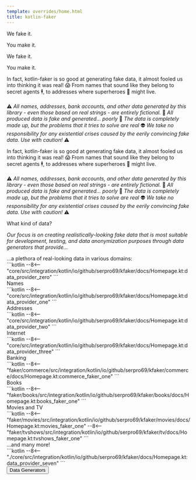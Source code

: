 ```yaml
---
template: overrides/home.html
title: kotlin-faker
---
```


<section class="second-gradiant-body w-100">
  <!--We fake it. You make it-->
  <div class="md-grid container-row pt-4 my-4">
    <div class="card-white py-3 mx-xs-3 mx-sm-3 mx-4 mx-xl-0 ">
      <div class="container-row">
        <div class="container ctx-card-white-1 pt-4">
          <div class="d-sm text-align-center">
            <p class="display-3 Telegraf-UltraBold text-dark mx-auto mt-4">We fake it.</p>
            <p class="display-3 Telegraf-UltraBold text-pink mx-auto my-4">You make it.</p>
          </div>
          <div class="d-sm-none d-md-none d-lg-none d-xl-none text-align-center">
            <p class="display-4 Telegraf-UltraBold text-dark mx-auto mt-4">We fake it.</p>
            <p class="display-4 Telegraf-UltraBold text-pink mx-auto my-4">You make it.</p>
          </div>
          <div class="container ctx-card-white-1 text-dark h3 d-lg-none d-xl-none my-xs-5 my-sm-5 my-md-5">
            <p class="mx-xs-auto mx-sm-auto mx-md-auto my-xs-5 my-sm-5 my-md-5">
              In fact, kotlin-faker is so good at generating fake data, it almost fooled us into thinking it was real! 😱
              From names that sound like they belong to secret agents 🕴️, to addresses where superheroes 🦸 might live.
              <br><br>
              ⚠️ <i>All names, addresses, bank accounts, and other data generated by this library - even those based on real strings - are entirely fictional.</i> 🦹
              <i>All produced data is fake and generated... poorly</i> 💩
              <i>The data is completely made up, but the problems that it tries to solve are real</i> 👽
              <i>We take no responsibility for any existential crises caused by the eerily convincing fake data.</i>
              <i>Use with caution!</i> ⚠️
            </p>
          </div>
        </div>
        <div class="container ctx-card-white-1 text-dark h3 d-lg">
          <p>
            In fact, kotlin-faker is so good at generating fake data, it almost fooled us into thinking it was real! 😱
            From names that sound like they belong to secret agents 🕴️, to addresses where superheroes 🦸 might live.
            <br><br>
            ⚠️ <i>All names, addresses, bank accounts, and other data generated by this library - even those based on real strings - are entirely fictional.</i> 🦹
            <i>All produced data is fake and generated... poorly</i> 💩
            <i>The data is completely made up, but the problems that it tries to solve are real</i> 👽
            <i>We take no responsibility for any existential crises caused by the eerily convincing fake data.</i>
            <i>Use with caution!</i> ⚠️
          </p>
        </div>
      </div>
    </div>
  </div>

  <div class="md-grid container pt-5 my-0 my-xl-4 my-lg-4">
    <p class="display-3 text-dark Telegraf-UltraBold mt-4 text-align-center text-start-xl text-start-lg">What kind of data?</p>
    <p class="h3 my-3">
      <i>Our focus is on creating realistically-looking fake data that is most suitable for development, testing,
      and data anonymization purposes through data generators that provide...</i>
    </p>
    <div class="container container-row-lg container-row-xl my-4">
      <div class="text-dark h3 mx-4 my-3 mx-lg-0 my-xl-0 mx-lg-0 my-xl-0" style="order:0; flex: 50%;">
        ...a plethora of real-looking data in various domains:
      </div>
      <div markdown="1" class="text-dark h3 mx-4 my-3 mx-lg-0 my-xl-0 mx-lg-0 my-xl-0" style="order:0; flex: 50%;">
        ```kotlin
        --8<-- "core/src/integration/kotlin/io/github/serpro69/kfaker/docs/Homepage.kt:data_provider_zero"
        ```
      </div>
    </div>
    <div class="container container-row-lg container-row-xl my-4">
      <div class="text-dark h3 mx-4 my-3 mx-lg-0 my-xl-0 mx-lg-0 my-xl-0" style="order:0; flex: 50%;">
        Names
      </div>
      <div markdown="1" class="text-dark h3 mx-4 my-3 mx-lg-0 my-xl-0 mx-lg-0 my-xl-0" style="order:0; flex: 50%;">
        ```kotlin
        --8<-- "core/src/integration/kotlin/io/github/serpro69/kfaker/docs/Homepage.kt:data_provider_one"
        ```
      </div>
    </div>
    <div class="container container-row-lg container-row-xl my-4">
      <div class="text-dark h3 mx-4 my-3 mx-lg-0 my-xl-0 mx-lg-0 my-xl-0" style="order:0; flex: 50%;">
        Addresses
      </div>
      <div markdown="1" class="text-dark h3 mx-4 my-3 mx-lg-0 my-xl-0 mx-lg-0 my-xl-0" style="order:0; flex: 50%;">
        ```kotlin
        --8<-- "core/src/integration/kotlin/io/github/serpro69/kfaker/docs/Homepage.kt:data_provider_two"
        ```
      </div>
    </div>
    <div class="container container-row-lg container-row-xl my-4">
      <div class="text-dark h3 mx-4 my-3 mx-lg-0 my-xl-0 mx-lg-0 my-xl-0" style="order:0; flex: 50%;">
        Internet
      </div>
      <div markdown="1" class="text-dark h3 mx-4 my-3 mx-lg-0 my-xl-0 mx-lg-0 my-xl-0" style="order:0; flex: 50%;">
        ```kotlin
        --8<-- "core/src/integration/kotlin/io/github/serpro69/kfaker/docs/Homepage.kt:data_provider_three"
        ```
      </div>
    </div>
    <div class="container container-row-lg container-row-xl my-4">
      <div class="text-dark h3 mx-4 my-3 mx-lg-0 my-xl-0 mx-lg-0 my-xl-0" style="order:0; flex: 50%;">
        Banking
      </div>
      <div markdown="1" class="text-dark h3 mx-4 my-3 mx-lg-0 my-xl-0 mx-lg-0 my-xl-0" style="order:0; flex: 50%;">
        ```kotlin
        --8<-- "faker/commerce/src/integration/kotlin/io/github/serpro69/kfaker/commerce/docs/Homepage.kt:commerce_faker_one"
        ```
      </div>
    </div>
    <div class="container container-row-lg container-row-xl my-4">
      <div class="text-dark h3 mx-4 my-3 mx-lg-0 my-xl-0 mx-lg-0 my-xl-0" style="order:0; flex: 50%;">
        Books
      </div>
      <div markdown="1" class="text-dark h3 mx-4 my-3 mx-lg-0 my-xl-0 mx-lg-0 my-xl-0" style="order:0; flex: 50%;">
        ```kotlin
        --8<-- "faker/books/src/integration/kotlin/io/github/serpro69/kfaker/books/docs/Homepage.kt:books_faker_one"
        ```
      </div>
    </div>
    <div class="container container-row-lg container-row-xl my-4">
      <div class="text-dark h3 mx-4 my-3 mx-lg-0 my-xl-0 mx-lg-0 my-xl-0" style="order:0; flex: 50%;">
        Movies and TV
      </div>
      <div markdown="1" class="text-dark h3 mx-4 my-3 mx-lg-0 my-xl-0 mx-lg-0 my-xl-0" style="order:0; flex: 50%;">
        ```kotlin
        --8<-- "faker/movies/src/integration/kotlin/io/github/serpro69/kfaker/movies/docs/Homepage.kt:movies_faker_one"
        --8<-- "faker/tvshows/src/integration/kotlin/io/github/serpro69/kfaker/tv/docs/Homepage.kt:tvshows_faker_one"
        ```
      </div>
    </div>
    <div class="container container-row-lg container-row-xl my-4">
      <div class="text-dark h3 mx-4 my-3 mx-lg-0 my-xl-0 mx-lg-0 my-xl-0" style="order:0; flex: 50%;">
        ...and many more!
      </div>
      <div markdown="1" class="text-dark h3 mx-4 my-3 mx-lg-0 my-xl-0 mx-lg-0 my-xl-0" style="order:0; flex: 50%;">
        ```kotlin
        --8<-- "./core/src/integration/kotlin/io/github/serpro69/kfaker/docs/Homepage.kt:data_provider_seven"
        ```
      </div>
    </div>
    <div class="container container-row-lg container-row-xl my-4">
      <div class="text-dark h3 mx-4 my-3 mx-lg-0 my-xl-0 mx-lg-0 my-xl-0" style="order:0; flex: 50%;">
      </div>
      <div style="order:0; flex: 50%;">
          <button
            onclick="location.href='https://serpro69.github.io/kotlin-faker/wiki/data-providers/'"
            title="Data Providers"
            type="button"
            class="btn-dark btn-xl-large btn-lg-large my-4 box-shadow ml-auto mx-xs-auto mx-sm-auto mx-md-auto"
          >Data Generators</button>
        </div>
      </div>
    </div>
  </div>
</section>
